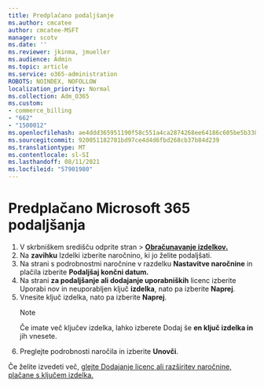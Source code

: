 ```yaml
---
title: Predplačano podaljšanje
ms.author: cmcatee
author: cmcatee-MSFT
manager: scotv
ms.date: ''
ms.reviewer: jkinma, jmueller
ms.audience: Admin
ms.topic: article
ms.service: o365-administration
ROBOTS: NOINDEX, NOFOLLOW
localization_priority: Normal
ms.collection: Adm_O365
ms.custom:
- commerce_billing
- "662"
- "1500012"
ms.openlocfilehash: ae4ddd365951190f58c551a4ca2874268ee64186c605be5b33860dcb864235da
ms.sourcegitcommit: 920051182781bd97ce4d4d6fbd268cb37b84d239
ms.translationtype: MT
ms.contentlocale: sl-SI
ms.lasthandoff: 08/11/2021
ms.locfileid: "57901980"
---
```

# <a name="prepaid-microsoft-365-renewal"></a>Predplačano Microsoft 365 podaljšanja

1. V skrbniškem središču  odprite stran \> **[Obračunavanje izdelkov.](https://go.microsoft.com/fwlink/p/?linkid=842054)**
2. Na **zavihku** Izdelki izberite naročnino, ki jo želite podaljšati.
3. Na strani s podrobnostmi naročnine v razdelku **Nastavitve naročnine** in plačila izberite **Podaljšaj končni datum.**
4. Na strani **za podaljšanje ali dodajanje uporabniških** licenc izberite Uporabi nov in neuporabljen ključ **izdelka**, nato pa izberite **Naprej**.
5. Vnesite ključ izdelka, nato pa izberite **Naprej**.
    > [!NOTE]
    > Če imate več ključev izdelka, lahko izberete Dodaj še **en ključ izdelka in** jih vnesete.
6. Preglejte podrobnosti naročila in izberite **Unovči**.

Če želite izvedeti več, [glejte Dodajanje licenc ali razširitev naročnine, plačane s ključem izdelka.](https://docs.microsoft.com/microsoft-365/commerce/licenses/add-licenses-using-product-key)